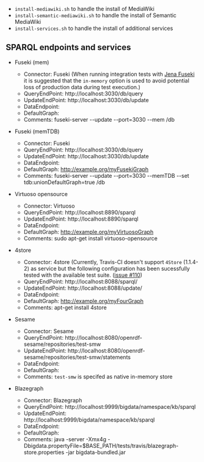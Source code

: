 - `install-mediawiki.sh` to handle the install of MediaWiki
- `install-semantic-mediawiki.sh` to handle the install of Semantic MediaWiki
- `install-services.sh` to handle the install of additional services

## SPARQL endpoints and services

- Fuseki (mem)
  - Connector: Fuseki (When running integration tests with [Jena Fuseki][fuseki] it is suggested that the `in-memory` option is used to avoid potential loss of production data during test execution.)
  - QueryEndPoint: http://localhost:3030/db/query
  - UpdateEndPoint: http://localhost:3030/db/update
  - DataEndpoint:
  - DefaultGraph:
  - Comments: fuseki-server --update --port=3030 --mem /db

- Fuseki (memTDB)
  - Connector: Fuseki
  - QueryEndPoint: http://localhost:3030/db/query
  - UpdateEndPoint: http://localhost:3030/db/update
  - DataEndpoint:
  - DefaultGraph: http://example.org/myFusekiGraph
  - Comments: fuseki-server --update --port=3030 --memTDB --set tdb:unionDefaultGraph=true /db

- Virtuoso opensource
  - Connector: Virtuoso
  - QueryEndPoint: http://localhost:8890/sparql
  - UpdateEndPoint: http://localhost:8890/sparql
  - DataEndpoint:
  - DefaultGraph: http://example.org/myVirtuosoGraph
  - Comments: sudo apt-get install virtuoso-opensource

- 4store
  - Connector: 4store (Currently, Travis-CI doesn't support `4Store` (1.1.4-2) as service but the following configuration has been sucessfully tested with the available test suite. ([issue #110](https://github.com/garlik/4store/issues/110))
  - QueryEndPoint: http://localhost:8088/sparql/
  - UpdateEndPoint: http://localhost:8088/update/
  - DataEndpoint:
  - DefaultGraph: http://example.org/myFourGraph
  - Comments: apt-get install 4store

- Sesame
  - Connector: Sesame
  - QueryEndPoint: http://localhost:8080/openrdf-sesame/repositories/test-smw
  - UpdateEndPoint: http://localhost:8080/openrdf-sesame/repositories/test-smw/statements
  - DataEndpoint:
  - DefaultGraph:
  - Comments: `test-smw` is specifed as native in-memory store

- Blazegraph
  - Connector: Blazegraph
  - QueryEndPoint: http://localhost:9999/bigdata/namespace/kb/sparql
  - UpdateEndPoint: http://localhost:9999/bigdata/namespace/kb/sparql
  - DataEndpoint:
  - DefaultGraph:
  - Comments: java -server -Xmx4g -Dbigdata.propertyFile=$BASE_PATH/tests/travis/blazegraph-store.properties -jar bigdata-bundled.jar

[fuseki]: https://jena.apache.org/
[virtuoso]: https://github.com/openlink/virtuoso-opensource
[4store]: https://github.com/garlik/4store

